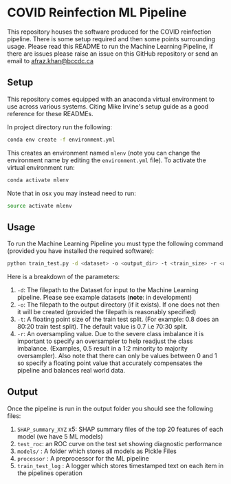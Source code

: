 # COVID Reinfection ML Pipeline

This repository houses the software produced for the COVID reinfection pipeline. There is some setup required and then some points surrounding usage. Please read this README to run the Machine Learning Pipeline, if there are issues please raise an issue on this GitHub repository or send an email to afraz.khan@bccdc.ca

## Setup

This repository comes equipped with an anaconda virtual environment to use across various systems. Citing Mike Irvine's setup guide as a good reference for these READMEs. 

In project directory run the following:
```bash
conda env create -f environment.yml
```
This creates an environment named `mlenv` (note you can change the environment name by editing the `environment.yml` file). To activate the virtual environment run:

```bash
conda activate mlenv
```

Note that in osx you may instead need to run:
```bash
source activate mlenv
```

## Usage

To run the Machine Learning Pipeline you must type the following command (provided you have installed the required software):

```bash
python train_test.py -d <dataset> -o <output_dir> -t <train_size> -r <oversampling_value>
```

Here is a breakdown of the parameters:

1. `-d`: The filepath to the Dataset for input to the Machine Learning pipeline. Please see example datasets (**note**: in development)
2. `-o`: The filepath to the output directory (if it exists). If one does not then it will be created (provided the filepath is reasonably specified)
3. `-t`: A floating point size of the train test split. (For example: 0.8 does an 80:20 train test split). The default value is 0.7 i.e 70:30 split.
4. `-r`: An oversampling value. Due to the severe class imbalance it is important to specify an oversampler to help readjust the class imbalance. (Examples, 0.5 result in a 1:2 minority to majority oversampler). Also note that there can only be values between 0 and 1 so specify a floating point value that accurately compensates the pipeline and balances real world data.

## Output
Once the pipeline is run in the output folder you should see the following files:
1. `SHAP_summary_XYZ` x5: SHAP summary files of the top 20 features of each model (we have 5 ML models)
2. `test_roc`: an ROC curve on the test set showing diagnostic performance
3. `models/` : A folder which stores all models as Pickle Files
4. `processor` : A preprocessor for the ML pipeline
5. `train_test_log` : A logger which stores timestamped text on each item in the pipelines operation

